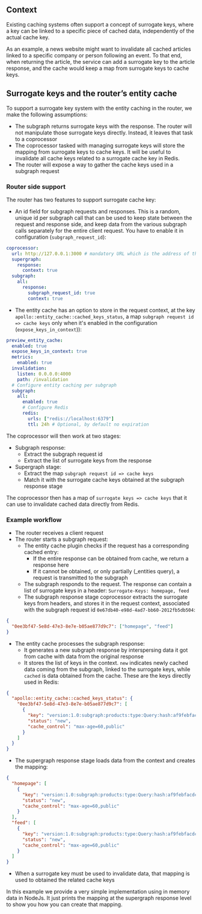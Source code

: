 ## Context

Existing caching systems often support a concept of surrogate keys, where a key can be linked to a specific piece of cached data, independently of the actual cache key.

As an example, a news website might want to invalidate all cached articles linked to a specific company or person following an event. To that end, when returning the article, the service can add a surrogate key to the article response, and the cache would keep a map from surrogate keys to cache keys.

## Surrogate keys and the router’s entity cache

To support a surrogate key system with the entity caching in the router, we make the following assumptions:

- The subgraph returns surrogate keys with the response. The router will not manipulate those surrogate keys directly. Instead, it leaves that task to a coprocessor
- The coprocessor tasked with managing surrogate keys will store the mapping from surrogate keys to cache keys. It will be useful to invalidate all cache keys related to a surrogate cache key in Redis.
- The router will expose a way to gather the cache keys used in a subgraph request

### Router side support

The router has two features to support surrogate cache key:

- An id field for subgraph requests and responses. This is a random, unique id per subgraph call that can be used to keep state between the request and response side, and keep data from the various subgraph calls separately for the entire client request. You have to enable it in configuration (`subgraph_request_id`):

```yaml title=router.yaml
coprocessor:
  url: http://127.0.0.1:3000 # mandatory URL which is the address of the coprocessor
  supergraph:
    response: 
      context: true
  subgraph:
    all:
      response: 
        subgraph_request_id: true
        context: true
```

- The entity cache has an option to store in the request context, at the key `apollo::entity_cache::cached_keys_status`, a map `subgraph request id => cache keys` only when it's enabled in the configuration (`expose_keys_in_context`)):

```yaml title=router.yaml
preview_entity_cache:
  enabled: true
  expose_keys_in_context: true
  metrics:
    enabled: true
  invalidation:
    listen: 0.0.0.0:4000
    path: /invalidation
  # Configure entity caching per subgraph
  subgraph:
    all:
      enabled: true
      # Configure Redis
      redis:
        urls: ["redis://localhost:6379"]
        ttl: 24h # Optional, by default no expiration
```

The coprocessor will then work at two stages:

- Subgraph response:
  - Extract the subgraph request id
  - Extract the list of surrogate keys from the response
- Supergraph stage:
  - Extract the map `subgraph request id => cache keys`
  - Match it with the surrogate cache keys obtained at the subgraph response stage

The coprocessor then has a map of `surrogate keys => cache keys` that it can use to invalidate cached data directly from Redis.

### Example workflow

- The router receives a client request
- The router starts a subgraph request:
  - The entity cache plugin checks if the request has a corresponding cached entry:
    - If the entire response can be obtained from cache, we return a response here
    - If it cannot be obtained, or only partially (\_entities query), a request is transmitted to the subgraph
  - The subgraph responds to the request. The response can contain a list of surrogate keys in a header: `Surrogate-Keys: homepage, feed`
  - The subgraph response stage coprocessor extracts the surrogate keys from headers, and stores it in the request context, associated with the subgraph request id `0e67db40-e98d-4ad7-bb60-2012fb5db504`:

```json
{
  "​0ee3bf47-5e8d-47e3-8e7e-b05ae877d9c7": ["homepage", "feed"]
}
```

- The entity cache processes the subgraph response:
    - It generates a new subgraph response by interspersing data it got from cache with data from the original response
    - It stores the list of keys in the context. `new` indicates newly cached data coming from the subgraph, linked to the surrogate keys, while `cached` is data obtained from the cache. These are the keys directly used in Redis:

```json
{
  "apollo::entity_cache::cached_keys_status": {
    "0ee3bf47-5e8d-47e3-8e7e-b05ae877d9c7": [
      {
        "key": "version:1.0:subgraph:products:type:Query:hash:af9febfacdc8244afc233a857e3c4b85a749355707763dc523a6d9e8964e9c8d:data:d9d84a3c7ffc27b0190a671212f3740e5b8478e84e23825830e97822e25cf05c",
        "status": "new",
        "cache_control": "max-age=60,public"
      }
    ]
  }
}
```

- The supergraph response stage loads data from the context and creates the mapping:

```json
{
  "homepage": [
    {
      "key": "version:1.0:subgraph:products:type:Query:hash:af9febfacdc8244afc233a857e3c4b85a749355707763dc523a6d9e8964e9c8d:data:d9d84a3c7ffc27b0190a671212f3740e5b8478e84e23825830e97822e25cf05c",
      "status": "new",
      "cache_control": "max-age=60,public"
    }
  ],
  "feed": [
    {
      "key": "version:1.0:subgraph:products:type:Query:hash:af9febfacdc8244afc233a857e3c4b85a749355707763dc523a6d9e8964e9c8d:data:d9d84a3c7ffc27b0190a671212f3740e5b8478e84e23825830e97822e25cf05c",
      "status": "new",
      "cache_control": "max-age=60,public"
    }
  ]
}
```

- When a surrogate key must be used to invalidate data, that mapping is used to obtained the related cache keys


In this example we provide a very simple implementation using in memory data in NodeJs. It just prints the mapping at the supergraph response level to show you how you can create that mapping.
